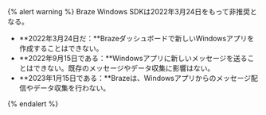 {% alert warning %}
Braze Windows SDKは2022年3月24日をもって非推奨となる。


* **2022年3月24日だ：**Brazeダッシュボードで新しいWindowsアプリを作成することはできない。
* **2022年9月15日である：**Windowsアプリに新しいメッセージを送ることはできない。既存のメッセージやデータ収集に影響はない。
* **2023年1月15日である：**Brazeは、Windowsアプリからのメッセージ配信やデータ収集を行わない。

{% endalert %}
